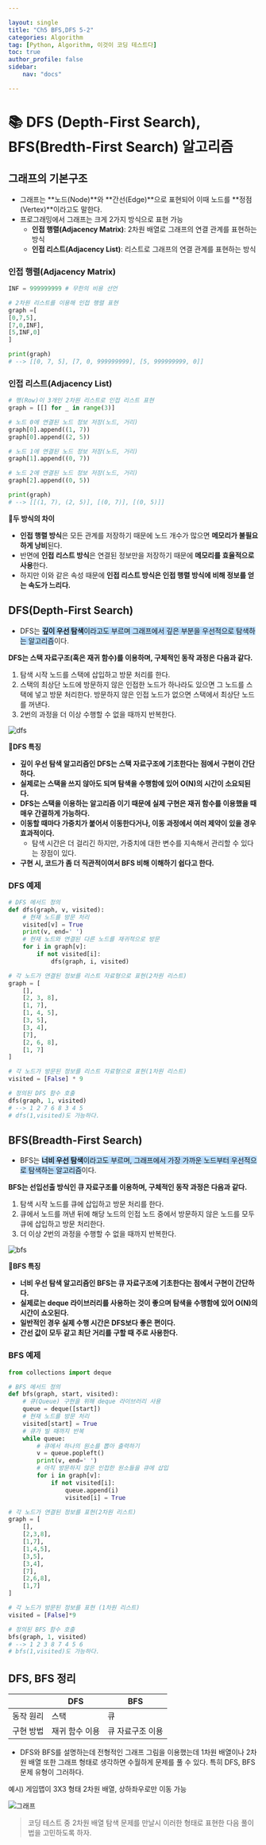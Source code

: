 ```yaml
---

layout: single
title: "Ch5 BFS,DFS 5-2"
categories: Algorithm
tag: [Python, Algorithm, 이것이 코딩 테스트다]
toc: true
author_profile: false
sidebar:
    nav: "docs"

---
```


# 📚 DFS (Depth-First Search), BFS(Bredth-First Search) 알고리즘

## 그래프의 기본구조
* 그래프는 **노드(Node)**와 **간선(Edge)**으로 표현되어 이때 노드를 **정점(Vertex)**이라고도 말한다.
* 프로그래밍에서 그래프는 크게 2가지 방식으로 표현 가능
  * **인접 행렬(Adjacency Matrix)**: 2차원 배열로 그래프의 연결 관계를 표현하는 방식
  * **인접 리스트(Adjacency List)**: 리스트로 그래프의 연결 관계를 표현하는 방식

### 인접 행렬(Adjacency Matrix)

```python
INF = 999999999 # 무한의 비용 선언

# 2차원 리스트를 이용해 인접 행렬 표현
graph =[
[0,7,5],
[7,0,INF],
[5,INF,0]
]

print(graph)
# --> [[0, 7, 5], [7, 0, 999999999], [5, 999999999, 0]]

```

### 인접 리스트(Adjacency List)

```python
# 행(Row)이 3개인 2차원 리스트로 인접 리스트 표현
graph = [[] for _ in range(3)]

# 노드 0에 연결된 노드 정보 저장(노드, 거리)
graph[0].append((1, 7))
graph[0].append((2, 5))

# 노드 1에 연결된 노드 정보 저장(노드, 거리)
graph[1].append((0, 7))

# 노드 2에 연결된 노드 정보 저장(노드, 거리)
graph[2].append((0, 5))

print(graph)
# --> [[(1, 7), (2, 5)], [(0, 7)], [(0, 5)]]

```
**🔔두 방식의 차이**

* **인접 행렬 방식**은 모든 관계를 저장하기 때문에 노드 개수가 많으면 **메모리가 불필요하게 낭비**된다.
* 반면에 **인접 리스트 방식**은 연결된 정보만을 저장하기 때문에 **메모리를 효율적으로 사용**한다.
* 하지만 이와 같은 속성 때문에 **인접 리스트 방식은 인접 행렬 방식에 비해 정보를 얻는 속도가 느리다.**


## DFS(Depth-First Search)
* DFS는 <span style="background-color:#baddfe">**깊이 우선 탐색**이라고도 부르며 그래프에서 깊은 부분을 우선적으로 탐색하는 알고리즘</span>이다.
  
**DFS는 스택 자료구조(혹은 재귀 함수)를 이용하며, 구체적인 동작 과정은 다음과 같다.**

  1. 탐색 시작 노드를 스택에 삽입하고 방문 처리를 한다.
  2. 스택의 최상단 노드에 방문하지 않은 인접한 노드가 하나라도 있으면 그 노드를 스택에 넣고 방문 처리한다. 방문하지 않은 인접 노드가 없으면 스택에서 최상단 노드를 꺼낸다.
  3. 2번의 과정을 더 이상 수행할 수 없을 때까지 반복한다.

![dfs](/assets/images/dfs.gif)

**🔔DFS 특징**

* **깊이 우선 탐색 알고리즘인 DFS는 스택 자료구조에 기초한다는 점에서 구현이 간단하다.**
* **실제로는 스택을 쓰지 않아도 되며 탐색을 수행함에 있어 O(N)의 시간이 소요되된다.**
* **DFS는 스택을 이용하는 알고리즘 이기 때문에 실제 구현은 재귀 함수를 이용했을 때 매우 간결하게 가능하다.**
* **이동할 때마다 가중치가 붙어서 이동한다거나, 이동 과정에서 여러 제약이 있을 경우 효과적이다.**
  * 탐색 시간은 더 걸리긴 하지만, 가중치에 대한 변수를 지속해서 관리할 수 있다는 장점이 있다. 
* **구현 시, 코드가 좀 더 직관적이여서 BFS 비해 이해하기 쉽다고 한다.**

### DFS 예제

```python
# DFS 메서드 정의
def dfs(graph, v, visited):
    # 현재 노드를 방문 처리
    visited[v] = True
    print(v, end=' ')
    # 현재 노드와 연결된 다른 노드를 재귀적으로 방문
    for i in graph[v]:
        if not visited[i]:
            dfs(graph, i, visited)

# 각 노드가 연결된 정보를 리스트 자료형으로 표현(2차원 리스트)
graph = [
    [],
    [2, 3, 8],
    [1, 7],
    [1, 4, 5],
    [3, 5],
    [3, 4],
    [7],
    [2, 6, 8],
    [1, 7]
]

# 각 노드가 방문된 정보를 리스트 자료형으로 표현(1차원 리스트)
visited = [False] * 9

# 정의된 DFS 함수 호출
dfs(graph, 1, visited)
# --> 1 2 7 6 8 3 4 5
# dfs(1,visited)도 가능하다.  
```


## BFS(Breadth-First Search)
* BFS는 <span style="background-color:#baddfe">**너비 우선 탐색**이라고도 부르며, 그래프에서 가장 가까운 노드부터 우선적으로 탐색하는 알고리즘</span>이다.

**BFS는 선입선출 방식인 큐 자료구조를 이용하며, 구체적인 동작 과정은 다음과 같다.**

  1. 탐색 시작 노드를 큐에 삽입하고 방문 처리를 한다.
  2. 큐에서 노드를 꺼낸 뒤에 해당 노드의 인접 노드 중에서 방문하지 않은 노드를 모두 큐에 삽입하고 방문 처리한다.
  3. 더 이상 2번의 과정을 수행할 수 없을 때까지 반복한다.
   
![bfs](/assets/images/bfs.gif)

**🔔BFS 특징**

* **너비 우선 탐색 알고리즘인 BFS는 큐 자료구조에 기초한다는 점에서 구현이 간단하다.**
* **실제로는 deque 라이브러리를 사용하는 것이 좋으며 탐색을 수행함에 있어 O(N)의 시간이 쇼오된다.**
* **일반적인 경우 실제 수행 시간은 DFS보다 좋은 편이다.**
* **간선 값이 모두 같고 최단 거리를 구할 때 주로 사용한다.**

### BFS 예제

```python
from collections import deque

# BFS 메서드 정의
def bfs(graph, start, visited):
	# 큐(Queue) 구현을 위해 deque 라이브러리 사용
    queue = deque([start])
    # 현재 노드를 방문 처리
    visited[start] = True
    # 큐가 빌 때까지 반복
    while queue:
    	# 큐에서 하나의 원소를 뽑아 출력하기
        v = queue.popleft()
        print(v, end=' ')
        # 아직 방문하지 않은 인접한 원소들을 큐에 삽입
        for i in graph[v]:
            if not visited[i]:
                queue.append(i)
                visited[i] = True

# 각 노드가 연결된 정보를 표현(2차원 리스트)
graph = [
	[],
    [2,3,8],
    [1,7],
    [1,4,5],
    [3,5],
    [3,4],
	[7],
    [2,6,8],
    [1,7]
]

# 각 노드가 방문된 정보를 표현 (1차원 리스트)
visited = [False]*9

# 정의된 BFS 함수 호출
bfs(graph, 1, visited)
# --> 1 2 3 8 7 4 5 6
# bfs(1,visited)도 가능하다.  
```

## **DFS, BFS 정리**

|           | DFS            | BFS              |
| --------- | -------------- | ---------------- |
| 동작 원리 | 스택           | 큐               |
| 구현 방법 | 재귀 함수 이용 | 큐 자료구조 이용 |

* DFS와 BFS를 설명하는데 전형적인 그래프 그림을 이용했는데 1차원 배열이나 2차원 배열 또한 그래프 형태로 생각하면 수월하게 문제를 풀 수 있다. 특히 DFS, BFS 문제 유형이 그러하다.

예시) 게임맵이 3X3 형태 2차원 배열, 상하좌우로만 이동 가능

![그래프](/assets/images/DFS,BFS-그래프.PNG)

  >코딩 테스트 중 2차원 배열 탐색 문제를 만날시 이러한 형태로 표현한 다음 풀이법을 고민하도록 하자.

